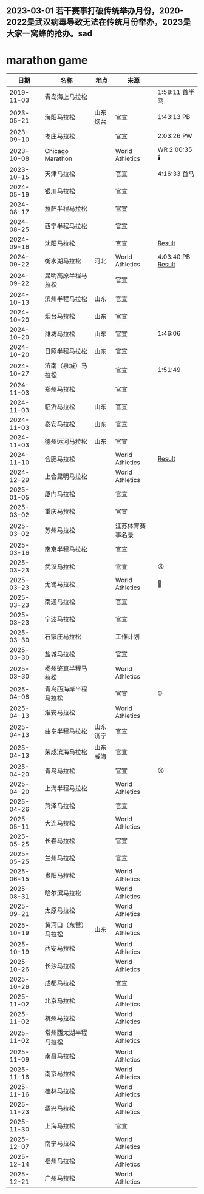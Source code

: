 ## 2023-03-01 若干赛事打破传统举办月份，2020-2022是武汉病毒导致无法在传统月份举办，2023是大家一窝蜂的抢办。sad

# marathon game

| 日期       | 名称                       | 地点       | 来源                |    |
| ---------- | -------------------------- | ---------- | ------------------- | -- |
| 2019-11-03 | 青岛海上马拉松             |            |                   | 1:58:11 首半马 |
| 2023-05-21 | 海阳马拉松                 | 山东烟台  | 官宣                | 1:43:13 PB |
| 2023-09-10 | 枣庄马拉松                 |            | 官宣                | 2:03:26 PW |
| 2023-10-08 | Chicago Marathon           |            | World Athletics     | WR 2:00:35 🕯️ |
| 2023-10-15 | 天津马拉松                 |            | 官宣                | 4:16:33 首马 |
| 2024-05-19 | 银川马拉松                 |            | 官宣                |
| 2024-08-17 | 拉萨半程马拉松            |            | 官宣                |
| 2024-08-25 | 西宁半程马拉松            |            | 官宣                |
| 2024-09-16 | 沈阳马拉松                 |            | 官宣                | [Result](https://worldathletics.org/competition/calendar-results/results/7207763) |
| 2024-09-22 | 衡水湖马拉松               | 河北       | World Athletics     | 4:03:40 PB [Result](https://worldathletics.org/competition/calendar-results/results/7207762) |
| 2024-09-22 | 昆明高原半程马拉松         |            | 官宣                |
| 2024-10-13 | 滨州半程马拉松             | 山东       | 官宣                |
| 2024-10-20 | 烟台马拉松                 | 山东       | 官宣                |
| 2024-10-20 | 潍坊马拉松                 | 山东       | 官宣                | 1:46:06 |
| 2024-10-20 | 日照半程马拉松             | 山东       | 官宣                |
| 2024-10-27 | 济南（泉城）马拉松         |            | 官宣                | 1:51:49 |
| 2024-11-03 | 郑州马拉松                 |            | 官宣                |
| 2024-11-03 | 临沂马拉松                 | 山东       | 官宣                |
| 2024-11-03 | 泰安马拉松                 | 山东       | 官宣                |
| 2024-11-03 | 德州运河马拉松             | 山东       | 官宣                |
| 2024-11-10 | 合肥马拉松                 |            | World Athletics     | [Result](https://worldathletics.org/competition/calendar-results/results/7208262) |
| 2024-12-29 | 上合昆明马拉松             |            | World Athletics     |
| 2025-01-05 | 厦门马拉松                 |            | 官宣                |
| 2025-03-02 | 重庆马拉松                 |            | 官宣                |
| 2025-03-02 | 苏州马拉松                 |            | 江苏体育赛事名录          |
| 2025-03-16 | 南京半程马拉松             |            | 官宣                |
| 2025-03-23 | 武汉马拉松                 |            | 官宣                | 😫 |
| 2025-03-23 | 无锡马拉松                 |            | World Athletics     | 🏃 |
| 2025-03-23 | 南通马拉松                 |            | 官宣                |
| 2025-03-23 | 宁波马拉松                 |            | 官宣                |
| 2025-03-30 | 石家庄马拉松               |            | 工作计划                |
| 2025-03-30 | 盐城马拉松                 |            | 官宣                |
| 2025-03-30 | 扬州鉴真半程马拉松         |            | World Athletics     |
| 2025-04-06 | 青岛西海岸半程马拉松       |            | 官宣                | ⏰ |
| 2025-04-13| 淮安马拉松                 |            | World Athletics     |
| 2025-04-13 | 曲阜半程马拉松             | 山东济宁  | 官宣                |
| 2025-04-13 | 荣成滨海马拉松             | 山东威海  | 官宣                |
| 2025-04-20 | 青岛马拉松                 |            | 官宣                | 😫 |
| 2025-04-20 | 上海半程马拉松             |            | World Athletics     |
| 2025-04-26 | 菏泽马拉松                 |            | 官宣                |
| 2025-05-11 | 大连马拉松                 |            | World Athletics     |
| 2025-05-25 | 长春马拉松                 |            | 官宣                |
| 2025-05-25 | 兰州马拉松                 |            | 官宣                |
| 2025-06-15 | 贵阳马拉松                 |            | World Athletics     |
| 2025-08-31 | 哈尔滨马拉松               |            | World Athletics     |
| 2025-09-21 | 太原马拉松                 |            | World Athletics     |
| 2025-10-19 | 黄河口（东营）马拉松       | 山东       | World Athletics     |
| 2025-10-19 | 西安马拉松                 |            | World Athletics     |
| 2025-10-26 | 长沙马拉松                 |            | World Athletics     |
| 2025-10-26 | 成都马拉松                 |            | 官宣                |
| 2025-11-02 | 北京马拉松                 |            | World Athletics     |
| 2025-11-02 | 杭州马拉松                 |            | World Athletics     |
| 2025-11-02 | 常州西太湖半程马拉松       |            | World Athletics     |
| 2025-11-09 | 南昌马拉松                 |            | World Athletics     |
| 2025-11-16 | 南京马拉松                 |            | World Athletics     |
| 2025-11-16 | 桂林马拉松                 |            | World Athletics     |
| 2025-11-23 | 绍兴马拉松                 |            | World Athletics     |
| 2025-11-30 | 上海马拉松                 |            | 官宣                |
| 2025-12-07 | 南宁马拉松                 |            | World Athletics     |
| 2025-12-14 | 福州马拉松                 |            | World Athletics     |
| 2025-12-21 | 广州马拉松                 |            | World Athletics     |


